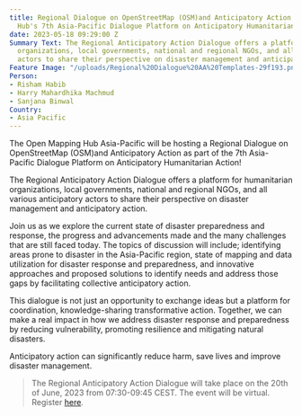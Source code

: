 ```yaml
---
title: Regional Dialogue on OpenStreetMap (OSM)and Anticipatory Action at Anticipation
  Hub's 7th Asia-Pacific Dialogue Platform on Anticipatory Humanitarian Action
date: 2023-05-18 09:29:00 Z
Summary Text: The Regional Anticipatory Action Dialogue offers a platform for humanitarian
  organizations, local governments, national and regional NGOs, and all various anticipatory
  actors to share their perspective on disaster management and anticipatory action.
Feature Image: "/uploads/Regional%20Dialogue%20AA%20Templates-29f193.png"
Person:
- Risham Habib
- Harry Mahardhika Machmud
- Sanjana Binwal
Country:
- Asia Pacific
---
```


The Open Mapping Hub Asia-Pacific will be hosting a Regional Dialogue on OpenStreetMap (OSM)and Anticipatory Action as part of the 7th Asia-Pacific Dialogue Platform on Anticipatory Humanitarian Action! 

The Regional Anticipatory Action Dialogue offers a platform for humanitarian organizations, local governments, national and regional NGOs, and all various anticipatory actors to share their perspective on disaster management and anticipatory action.

Join us as we explore the current state of disaster preparedness and response, the progress and advancements made and the many challenges that are still faced today. The topics of discussion will include; identifying areas prone to disaster in the Asia-Pacific region, state of mapping and data utilization for disaster response and preparedness, and innovative approaches and proposed solutions to identify needs and address those gaps by facilitating collective anticipatory action.

This dialogue is not just an opportunity to exchange ideas but a platform for coordination, knowledge-sharing transformative action. Together, we can make a real impact in how we address disaster response and preparedness by reducing vulnerability, promoting resilience and mitigating natural disasters. 

Anticipatory action can significantly reduce harm, save lives and improve disaster management. 

> The Regional Anticipatory Action Dialogue will take place on the 20th of June, 2023 from  07:30-09:45 CEST. The event will be virtual. Register [here](https://us02web.zoom.us/meeting/register/tZEldu-rrzIjE9A2ET7v0yaTqhA55dl9c_u2#/registration).
